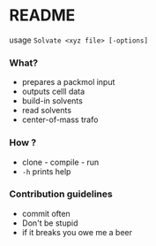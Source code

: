 # README #

usage `Solvate <xyz file> [-options]`

### What? ###

* prepares a packmol input
* outputs celll data
* build-in solvents
* read solvents
* center-of-mass trafo

### How ? ###

* clone - compile - run
* `-h` prints help

### Contribution guidelines ###

* commit often
* Don't be stupid
* if it breaks you owe me a beer
